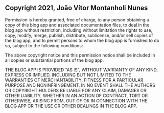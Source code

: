 ## Copyright 2021, João Vítor Montanholi Nunes

Permission is hereby granted, free of charge, to any person obtaining a copy of this blog app and associated documentation files, to deal in the blog app without restriction, including without limitation the rights to use, copy, modify, merge, publish, distribute, sublicense, and/or sell copies of the blog app, and to permit persons to whom the blog app is furnished to do so, subject to the following conditions:

The above copyright notice and this permission notice shall be included in all copies or substantial portions of the blog app.

THE BLOG APP IS PROVIDED "AS IS", WITHOUT WARRANTY OF ANY KIND, EXPRESS OR IMPLIED, INCLUDING BUT NOT LIMITED TO THE WARRANTIES OF MERCHANTABILITY, FITNESS FOR A PARTICULAR PURPOSE AND NONINFRINGEMENT. IN NO EVENT SHALL THE AUTHORS OR COPYRIGHT HOLDERS BE LIABLE FOR ANY CLAIM, DAMAGES OR OTHER LIABILITY, WHETHER IN AN ACTION OF CONTRACT, TORT OR OTHERWISE, ARISING FROM, OUT OF OR IN CONNECTION WITH THE BLOG APP OR THE USE OR OTHER DEALINGS IN THE BLOG APP.
